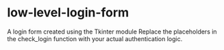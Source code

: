# low-level-login-form
A login form created using the Tkinter module 
Replace the placeholders in the check_login function with your actual authentication logic.
